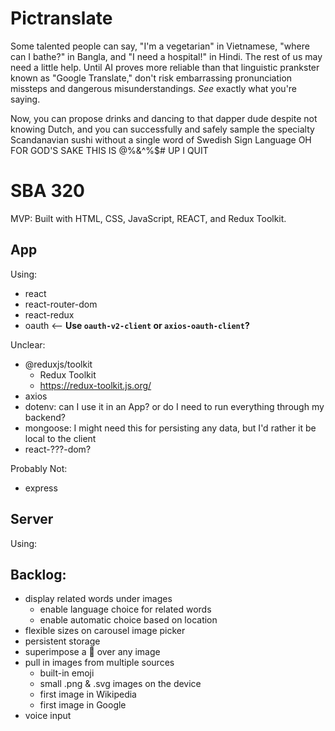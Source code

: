# Pictranslate

Some talented people can say, "I'm a vegetarian" in Vietnamese, "where can I bathe?" in Bangla, and "I need a hospital!" in Hindi. The rest of us may need a little help. Until AI proves more reliable than that linguistic prankster known as "Google Translate," don't risk embarrassing pronunciation missteps and dangerous misunderstandings. _See_ exactly what you're saying.

Now, you can propose drinks and dancing to that dapper dude despite not knowing Dutch, and you can successfully and safely sample the specialty Scandanavian sushi without a single word of Swedish Sign Language OH FOR GOD'S SAKE THIS IS @%&^%$# UP I QUIT


# SBA 320

MVP: Built with HTML, CSS, JavaScript, REACT, and Redux Toolkit.

## App

Using:
- react
- react-router-dom
- react-redux
- oauth  <-- **Use `oauth-v2-client` or `axios-oauth-client`?**

Unclear:
- @reduxjs/toolkit
    - Redux Toolkit
    - https://redux-toolkit.js.org/
- axios
- dotenv: can I use it in an App? or do I need to run everything through my backend?
- mongoose: I might need this for persisting any data, but I'd rather it be local to the client
- react-???-dom?

Probably Not:
- express

## Server

Using:



## Backlog:
* display related words under images
    * enable language choice for related words
    * enable automatic choice based on location
* flexible sizes on carousel image picker
* persistent storage
* superimpose a 🚫 over any image
* pull in images from multiple sources
    - built-in emoji
    - small .png & .svg images on the device
    - first image in Wikipedia
    - first image in Google
* voice input
